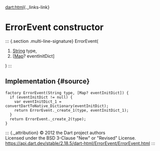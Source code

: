 [dart:html](../../dart-html/dart-html-library){._links-link}

ErrorEvent constructor
======================

::: {.section .multi-line-signature}
ErrorEvent(

1.  [String](../../dart-core/string-class) type,
2.  \[[Map](../../dart-core/map-class)? eventInitDict\]

)
:::

Implementation {#source}
--------------

``` {.language-dart data-language="dart"}
factory ErrorEvent(String type, [Map? eventInitDict]) {
  if (eventInitDict != null) {
    var eventInitDict_1 = convertDartToNative_Dictionary(eventInitDict);
    return ErrorEvent._create_1(type, eventInitDict_1);
  }
  return ErrorEvent._create_2(type);
}
```

::: {._attribution}
© 2012 the Dart project authors\
Licensed under the BSD 3-Clause \"New\" or \"Revised\" License.\
<https://api.dart.dev/stable/2.18.5/dart-html/ErrorEvent/ErrorEvent.html>
:::
